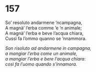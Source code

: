# 157
  
So’ resoluto andarmene ’ncampagna,  
A magnà’ l’erba comme ’e ’n animale;  
A magnà’ l’erba e beve l’acqua chiara,  
Cussì fa l’ommo quanno se ’nnammora.

*Son risoluto ad andarmene in campagna,  
a mangiar l’erba come un animale,  
a mangiar l’erba e bere l’acqua chiara:  
così fa l’uomo quando s’innamora.*


